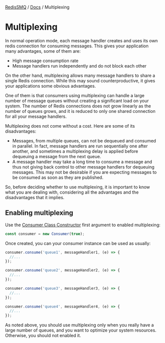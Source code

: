 [RedisSMQ](../README.md) / [Docs](README.md) / Multiplexing

# Multiplexing

In normal operation mode, each message handler creates and uses its own redis connection for consuming messages. This gives your application many advantages, some of them are:

- High message consumption rate
- Message handlers run independently and do not block each other

On the other hand, multiplexing allows many message handlers to share a single Redis connection. While this may sound counterproductive, it gives your applications some obvious advantages.

One of them is that consumers using multiplexing can handle a large number of message queues without creating a significant load on your system. The number of Redis connections does not grow linearly as the number of queues grows, and it is reduced to only one shared connection for all your message handlers.

Multiplexing does not come without a cost. Here are some of its disadvantages:

- Messages, from multiple queues, can not be dequeued and consumed in parallel. In fact, message handlers are run sequentially one after another, and sometimes a multiplexing delay is applied before dequeuing a message from the next queue.
- A message handler may take a long time to consume a message and thus not giving back control to other message handlers for dequeuing messages. This may not be desirable if you are expecting messages to be consumed as soon as they are published.

So, before deciding whether to use multiplexing, it is important to know what you are dealing with, considering all the advantages and the disadvantages that it implies.

## Enabling multiplexing

Use the [Consumer Class Constructor](api/classes/Consumer.md#constructor) first argument to enabled multiplexing:

```javascript
const consumer = new Consumer(true);
```

Once created, you can your consumer instance can be used as usually:

```javascript
consumer.consume('queue1', messageHandler1, (e) => {
  //...
});

consumer.consume('queue2', messageHandler2, (e) => {
  //...
});

consumer.consume('queue3', messageHandler3, (e) => {
  //...
});

consumer.consume('queue4', messageHandler4, (e) => {
  //...
});
```

As noted above, you should use multiplexing only when you really have a large number of queues, and you want to optimize your system resources. Otherwise, you should not enabled it.
